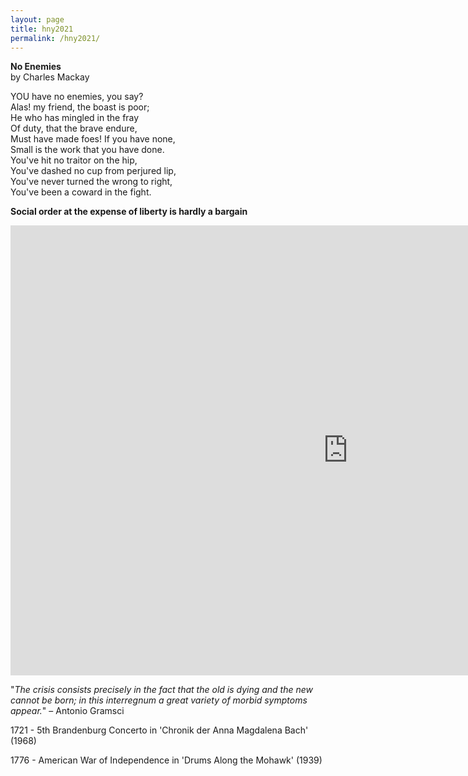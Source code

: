 ```yaml
---
layout: page
title: hny2021
permalink: /hny2021/
---
```


**No Enemies**  
by Charles Mackay  

YOU have no enemies, you say?  
Alas! my friend, the boast is poor;  
He who has mingled in the fray  
Of duty, that the brave endure,  
Must have made foes! If you have none,  
Small is the work that you have done.  
You've hit no traitor on the hip,  
You've dashed no cup from perjured lip,  
You've never turned the wrong to right,  
You've been a coward in the fight.  

**Social order at the expense of liberty is hardly a bargain**  
  
<iframe src="https://player.vimeo.com/video/493358286/7b76ac976d" width="1080" height="720" frameborder="0" allow="autoplay; fullscreen" allowfullscreen></iframe>  

"_The crisis consists precisely in the fact that the old is dying and the new cannot be born; in this interregnum a great variety of morbid symptoms appear._"
– Antonio Gramsci

1721 - 5th Brandenburg Concerto in 'Chronik der Anna Magdalena Bach' (1968)

1776 - American War of Independence in 'Drums Along the Mohawk' (1939)



